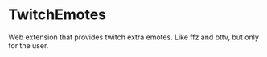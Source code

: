 # TwitchEmotes
Web extension that provides twitch extra emotes. Like ffz and bttv, but only for the user.
